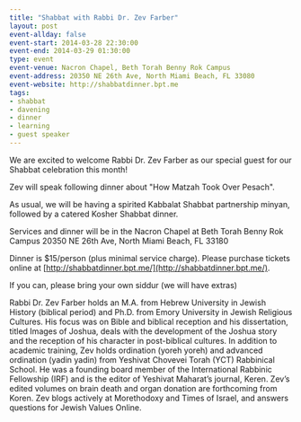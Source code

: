 ```yaml
---
title: "Shabbat with Rabbi Dr. Zev Farber"
layout: post
event-allday: false
event-start: 2014-03-28 22:30:00  
event-end: 2014-03-29 01:30:00
type: event
event-venue: Nacron Chapel, Beth Torah Benny Rok Campus
event-address: 20350 NE 26th Ave, North Miami Beach, FL 33080
event-website: http://shabbatdinner.bpt.me
tags:
- shabbat
- davening
- dinner
- learning
- guest speaker
---
```


We are excited to welcome Rabbi Dr. Zev Farber as our special guest for our Shabbat celebration this month! 

Zev will speak following dinner about "How Matzah Took Over Pesach".

As usual, we will be having a spirited Kabbalat Shabbat partnership minyan, followed by a catered Kosher Shabbat dinner.

Services and dinner will be in the Nacron Chapel at Beth Torah Benny Rok Campus
20350 NE 26th Ave, North Miami Beach, FL 33180

Dinner is $15/person (plus minimal service charge). Please purchase tickets online at [http://shabbatdinner.bpt.me/](http://shabbatdinner.bpt.me/).

If you can, please bring your own siddur (we will have extras)

Rabbi Dr. Zev Farber holds an M.A. from Hebrew University in Jewish History (biblical period) and Ph.D. from Emory University in Jewish Religious Cultures. His focus was on Bible and biblical reception and his dissertation, titled Images of Joshua, deals with the development of the Joshua story and the reception of his character in post-biblical cultures. In addition to academic training, Zev holds ordination (yoreh yoreh) and advanced ordination (yadin yadin) from Yeshivat Chovevei Torah (YCT) Rabbinical School. He was a founding board member of the International Rabbinic Fellowship (IRF) and is the editor of Yeshivat Maharat’s journal, Keren. Zev’s edited volumes on brain death and organ donation are forthcoming from Koren. Zev blogs actively at Morethodoxy and Times of Israel, and answers questions for Jewish Values Online.
